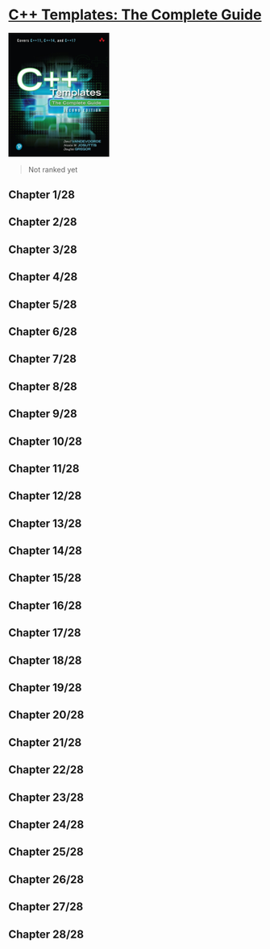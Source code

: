 # [C++ Templates: The Complete Guide](https://www.amazon.com/C-Templates-Complete-Guide-2nd/dp/0321714121/ref=d_pd_sbs_sccl_2_2/135-3266014-6825219?pd_rd_w=ewZjh&content-id=amzn1.sym.3676f086-9496-4fd7-8490-77cf7f43f846&pf_rd_p=3676f086-9496-4fd7-8490-77cf7f43f846&pf_rd_r=966WN94GR90F4568NW8V&pd_rd_wg=txJKV&pd_rd_r=a9a546bf-a597-4086-9461-f244251580f6&pd_rd_i=0321714121&psc=1)
<img alt="9780321714121" src="covers/9780321714121.jpg" width="200"/>

> Not ranked yet

## Chapter 1/28
## Chapter 2/28
## Chapter 3/28
## Chapter 4/28
## Chapter 5/28
## Chapter 6/28
## Chapter 7/28
## Chapter 8/28
## Chapter 9/28
## Chapter 10/28
## Chapter 11/28
## Chapter 12/28
## Chapter 13/28
## Chapter 14/28
## Chapter 15/28
## Chapter 16/28
## Chapter 17/28
## Chapter 18/28
## Chapter 19/28
## Chapter 20/28
## Chapter 21/28
## Chapter 22/28
## Chapter 23/28
## Chapter 24/28
## Chapter 25/28
## Chapter 26/28
## Chapter 27/28
## Chapter 28/28
